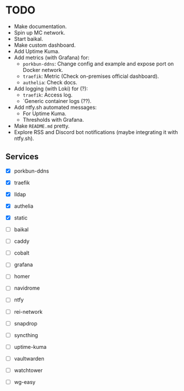# TODO

- Make documentation.
- Spin up MC network.
- Start baikal.
- Make custom dashboard.
- Add Uptime Kuma.
- Add metrics (with Grafana) for:
    - `porkbun-ddns`: Change config and example and expose port on Docker network.
    - `traefik`: Metric (Check on-premises official dashboard).
    - `authelia`: Check docs.
- Add logging (with Loki) for (?):
    - `traefik`: Access log.
    - `Generic container logs (??).
- Add ntfy.sh automated messages:
    - For Uptime Kuma.
    - Thresholds with Grafana.
- Make `README.md` pretty.
- Explore RSS and Discord bot notifications (maybe integrating it with ntfy.sh).

## Services
- [x] porkbun-ddns
- [x] traefik
- [x] lldap
- [x] authelia
- [x] static

- [ ] baikal
- [ ] caddy
- [ ] cobalt
- [ ] grafana
- [ ] homer
- [ ] navidrome
- [ ] ntfy
- [ ] rei-network
- [ ] snapdrop
- [ ] syncthing
- [ ] uptime-kuma
- [ ] vaultwarden
- [ ] watchtower
- [ ] wg-easy
